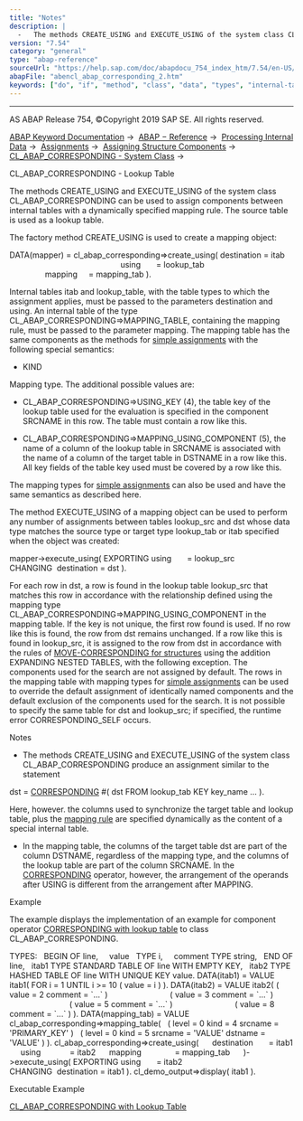 ```yaml
---
title: "Notes"
description: |
  -   The methods CREATE_USING and EXECUTE_USING of the system class CL_ABAP_CORRESPONDING produce an assignment similar to the statement dst = CORRESPONDING(https://help.sap.com/doc/abapdocu_754_index_htm/7.54/en-US/abencorresponding_constr_using.htm) #( dst FROM lookup_tab KEY key_name ... )
version: "7.54"
category: "general"
type: "abap-reference"
sourceUrl: "https://help.sap.com/doc/abapdocu_754_index_htm/7.54/en-US/abencl_abap_corresponding_2.htm"
abapFile: "abencl_abap_corresponding_2.htm"
keywords: ["do", "if", "method", "class", "data", "types", "internal-table", "abencl", "abap", "corresponding"]
---
```


* * *

AS ABAP Release 754, ©Copyright 2019 SAP SE. All rights reserved.

[ABAP Keyword Documentation](https://help.sap.com/doc/abapdocu_754_index_htm/7.54/en-US/abenabap.htm) →  [ABAP − Reference](https://help.sap.com/doc/abapdocu_754_index_htm/7.54/en-US/abenabap_reference.htm) →  [Processing Internal Data](https://help.sap.com/doc/abapdocu_754_index_htm/7.54/en-US/abenabap_data_working.htm) →  [Assignments](https://help.sap.com/doc/abapdocu_754_index_htm/7.54/en-US/abenvalue_assignments.htm) →  [Assigning Structure Components](https://help.sap.com/doc/abapdocu_754_index_htm/7.54/en-US/abencorresponding.htm) →  [CL\_ABAP\_CORRESPONDING - System Class](https://help.sap.com/doc/abapdocu_754_index_htm/7.54/en-US/abencl_abap_corresponding.htm) → 

CL\_ABAP\_CORRESPONDING - Lookup Table

The methods CREATE\_USING and EXECUTE\_USING of the system class CL\_ABAP\_CORRESPONDING can be used to assign components between internal tables with a dynamically specified mapping rule. The source table is used as a lookup table.

The factory method CREATE\_USING is used to create a mapping object:

DATA(mapper) = cl\_abap\_corresponding=>create\_using( destination = itab
                                                    using       = lookup\_tab
                                                    mapping     = mapping\_tab ).

Internal tables itab and lookup\_table, with the table types to which the assignment applies, must be passed to the parameters destination and using. An internal table of the type CL\_ABAP\_CORRESPONDING=>MAPPING\_TABLE, containing the mapping rule, must be passed to the parameter mapping. The mapping table has the same components as the methods for [simple assignments](https://help.sap.com/doc/abapdocu_754_index_htm/7.54/en-US/abencl_abap_corresponding_1.htm) with the following special semantics:

-   KIND

Mapping type. The additional possible values are:

-   CL\_ABAP\_CORRESPONDING=>USING\_KEY (4), the table key of the lookup table used for the evaluation is specified in the component SRCNAME in this row. The table must contain a row like this.

-   CL\_ABAP\_CORRESPONDING=>MAPPING\_USING\_COMPONENT (5), the name of a column of the lookup table in SRCNAME is associated with the name of a column of the target table in DSTNAME in a row like this. All key fields of the table key used must be covered by a row like this.

The mapping types for [simple assignments](https://help.sap.com/doc/abapdocu_754_index_htm/7.54/en-US/abencl_abap_corresponding_1.htm) can also be used and have the same semantics as described here.

The method EXECUTE\_USING of a mapping object can be used to perform any number of assignments between tables lookup\_src and dst whose data type matches the source type or target type lookup\_tab or itab specified when the object was created:

mapper->execute\_using( EXPORTING using       = lookup\_src
                       CHANGING  destination = dst ).

For each row in dst, a row is found in the lookup table lookup\_src that matches this row in accordance with the relationship defined using the mapping type CL\_ABAP\_CORRESPONDING=>MAPPING\_USING\_COMPONENT in the mapping table. If the key is not unique, the first row found is used. If no row like this is found, the row from dst remains unchanged. If a row like this is found in lookup\_src, it is assigned to the row from dst in accordance with the rules of [MOVE-CORRESPONDING for structures](https://help.sap.com/doc/abapdocu_754_index_htm/7.54/en-US/abapmove-corresponding_structure.htm) using the addition EXPANDING NESTED TABLES, with the following exception. The components used for the search are not assigned by default. The rows in the mapping table with mapping types for [simple assignments](https://help.sap.com/doc/abapdocu_754_index_htm/7.54/en-US/abencl_abap_corresponding_1.htm) can be used to override the default assignment of identically named components and the default exclusion of the components used for the search. It is not possible to specify the same table for dst and lookup\_src; if specified, the runtime error CORRESPONDING\_SELF occurs.

Notes

-   The methods CREATE\_USING and EXECUTE\_USING of the system class CL\_ABAP\_CORRESPONDING produce an assignment similar to the statement

dst = [CORRESPONDING](https://help.sap.com/doc/abapdocu_754_index_htm/7.54/en-US/abencorresponding_constr_using.htm) #( dst FROM lookup\_tab KEY key\_name ... ).

Here, however. the columns used to synchronize the target table and lookup table, plus the [mapping rule](https://help.sap.com/doc/abapdocu_754_index_htm/7.54/en-US/abencorresponding_constr_mapping.htm) are specified dynamically as the content of a special internal table.

-   In the mapping table, the columns of the target table dst are part of the column DSTNAME, regardless of the mapping type, and the columns of the lookup table are part of the column SRCNAME. In the [CORRESPONDING](https://help.sap.com/doc/abapdocu_754_index_htm/7.54/en-US/abencorresponding_constr_using.htm) operator, however, the arrangement of the operands after USING is different from the arrangement after MAPPING.

Example

The example displays the implementation of an example for component operator [CORRESPONDING with lookup table](https://help.sap.com/doc/abapdocu_754_index_htm/7.54/en-US/abencorresponding_constr_using.htm) to class CL\_ABAP\_CORRESPONDING.

TYPES:
  BEGIN OF line,
    value   TYPE i,
    comment TYPE string,
  END OF line,
  itab1 TYPE STANDARD TABLE OF line WITH EMPTY KEY,
  itab2 TYPE HASHED TABLE OF line WITH UNIQUE KEY value.
DATA(itab1) = VALUE itab1( FOR i = 1 UNTIL i >= 10 ( value = i ) ).
DATA(itab2) = VALUE itab2( ( value = 2 comment = \`...\` )
                           ( value = 3 comment = \`...\` )
                           ( value = 5 comment = \`...\` )
                           ( value = 8 comment = \`...\` ) ).
DATA(mapping\_tab) = VALUE cl\_abap\_corresponding=>mapping\_table(
  ( level = 0 kind = 4 srcname = 'PRIMARY\_KEY' )
  ( level = 0 kind = 5 srcname = 'VALUE' dstname = 'VALUE' ) ).
cl\_abap\_corresponding=>create\_using(
     destination       = itab1
     using             = itab2
     mapping               = mapping\_tab
     )->execute\_using( EXPORTING using       = itab2
                       CHANGING  destination = itab1 ).
cl\_demo\_output=>display( itab1 ).

Executable Example

[CL\_ABAP\_CORRESPONDING with Lookup Table](https://help.sap.com/doc/abapdocu_754_index_htm/7.54/en-US/abencl_abap_corr_lookup_abexa.htm)